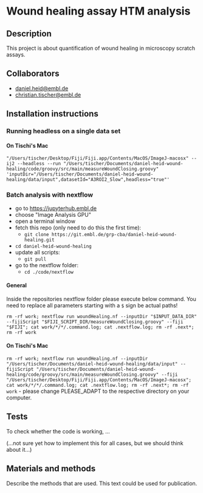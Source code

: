 # Wound healing assay HTM analysis

## Description

This project is about quantification of wound healing in microscopy scratch assays.

## Collaborators

- daniel.heid@embl.de
- christian.tischer@embl.de

## Installation instructions


### Running headless on a single data set

#### On Tischi's Mac

`"/Users/tischer/Desktop/Fiji/Fiji.app/Contents/MacOS/ImageJ-macosx" --ij2 --headless --run "/Users/tischer/Documents/daniel-heid-wound-healing/code/groovy/src/main/measureWoundClosing.groovy" 'inputDir="/Users/tischer/Documents/daniel-heid-wound-healing/data/input",datasetId="A3ROI2_Slow",headless="true"'`

### Batch analysis with nextflow

- go to https://jupyterhub.embl.de
- choose "Image Analysis GPU"
- open a terminal window
- fetch this repo (only need to do this the first time): 
  - `git clone https://git.embl.de/grp-cba/daniel-heid-wound-healing.git` 
- `cd daniel-heid-wound-healing`
- update all scripts:
  - `git pull`
- go to the nextflow folder:
  - `cd ./code/nextflow`

#### General

Inside the repositories nextflow folder please execute below command.
You need to replace all parameters starting with a `$` sign be actual paths!

 `rm -rf work; nextflow run woundHealing.nf --inputDir "$INPUT_DATA_DIR" --fijiScript "$FIJI_SCRIPT_DIR/measureWoundClosing.groovy" --fiji "$FIJI"; cat work/*/*/.command.log; cat .nextflow.log; rm -rf .next*; rm -rf work`
 
#### On Tischi's Mac

`rm -rf work; nextflow run woundHealing.nf --inputDir "/Users/tischer/Documents/daniel-heid-wound-healing/data/input" --fijiScript "/Users/tischer/Documents/daniel-heid-wound-healing/code/groovy/src/main/measureWoundClosing.groovy" --fiji "/Users/tischer/Desktop/Fiji/Fiji.app/Contents/MacOS/ImageJ-macosx"; cat work/*/*/.command.log; cat .nextflow.log; rm -rf .next*; rm -rf work`
    - please change PLEASE_ADAPT to the respective directory on your computer. 

## Tests

To check whether the code is working, ...

(...not sure yet how to implement this for all cases, but we should think about it...)

## Materials and methods

Describe the methods that are used. This text could be used for publication.

